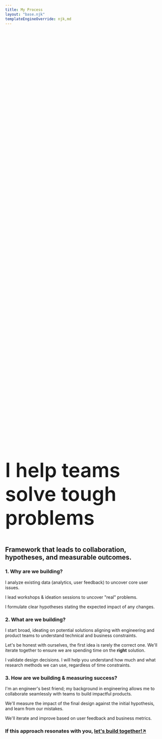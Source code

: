 ```yaml
---
title: My Process
layout: "base.njk"
templateEngineOverride: njk,md
---
```

<div id="process" class="fade-in">
<section>
<h1 style="font-size:4rem; font-weight: 600; margin-top:35vh">I help teams solve tough problems</h1>

## Framework that leads to collaboration, hypotheses, and measurable outcomes.
</section>
<section>

### 1. Why are we building?
I analyze existing data (analytics, user feedback) to uncover core user issues.

I lead workshops & ideation sessions to uncover "real" problems.

I formulate clear hypotheses stating the expected impact of any changes.
</section>
<section>

### 2. What are we building?
I start broad, ideating on potential solutions aligning with engineering and product teams to understand technical and business constraints.

Let's be honest with ourselves, the first idea is rarely the correct one. We'll iterate together to ensure we are spending time on the **right** solution.

I validate design decisions. I will help you understand how much and what research methods we can use, regardless of time constraints.
</section>
<section>

### 3. How are we building & measuring success?
I'm an engineer's best friend; my background in engineering allows me to collaborate seamlessly with teams to build impactful products.

We'll measure the impact of the final design against the initial hypothesis, and learn from our mistakes.

We'll iterate and improve based on user feedback and business metrics.
</section>
<section>

<h3>If this approach resonates with you, <a href="mailto:derek.onay@gmail.com">let's build together!&#8599;</a></h3>
</section>
</div>